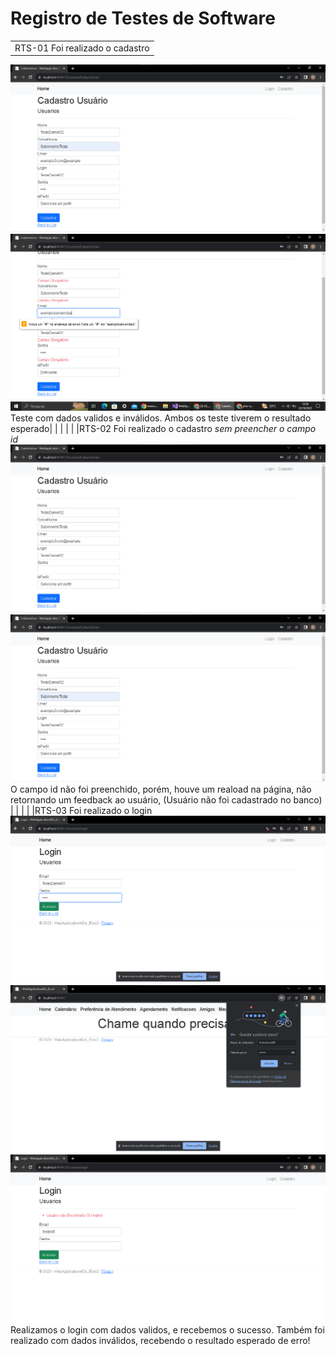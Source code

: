 # Registro de Testes de Software 
| | 
|-|
|RTS-01 Foi realizado o cadastro
![likert](/docs/img/TDS/RST1cadastro.png)
![likert](/docs/img/TDS/RTS1obrigatorios.png)Teste com dados validos e inválidos. Ambos os teste tiverem o resultado esperado|
| | 
| |
|RTS-02 Foi realizado o cadastro *sem preencher o campo id*![likert](/docs/img/TDS/RST1SemiDreaload.png)![likert](/docs/img/TDS/RST1SemiD.png)O campo id não foi preenchido, porém, houve um reaload na página, não retornando um feedback ao usuário, (Usuário não foi cadastrado no banco)
| | 
| |
|RTS-03 Foi realizado o login![likert](/docs/img/TDS/RST1Loginok.png)![likert](/docs/img/TDS/RST1Loginsucess.png)![likert](/docs/img/TDS/RSTLoginerro.png)Realizamos o login com dados validos, e recebemos o sucesso. Também foi realizado com dados inválidos, recebendo o resultado esperado de erro!
